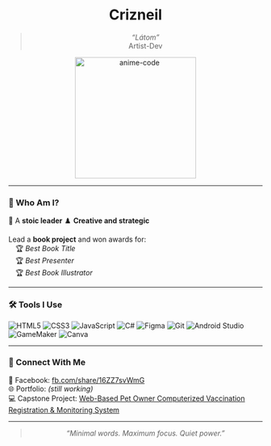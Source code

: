 <div align="center">

# Crizneil 

> *“Látom”*  
> Artist-Dev 

<img src="https://imgur.com/RAuG96V.gif" width="240px" alt="anime-code" />
</div>

---

### 📖 Who Am I?  
🧠 A **stoic leader** ♟️ **Creative and strategic** 

Lead a **book project** and won awards for:  
 🏆 *Best Book Title*  
 🏆 *Best Presenter*  
 🏆 *Best Book Illustrator*

---

### 🛠️ Tools I Use  
> 
![HTML5](https://img.shields.io/badge/HTML5-111111?style=flat&logo=html5&logoColor=E34F26)
![CSS3](https://img.shields.io/badge/CSS3-111111?style=flat&logo=css3&logoColor=1572B6)
![JavaScript](https://img.shields.io/badge/JavaScript-111111?style=flat&logo=javascript&logoColor=F7DF1E)
![C#](https://img.shields.io/badge/C%23-111111?style=flat&logo=c-sharp&logoColor=239120)
![Figma](https://img.shields.io/badge/Figma-111111?style=flat&logo=figma&logoColor=white)
![Git](https://img.shields.io/badge/Git-111111?style=flat&logo=git&logoColor=F05032)
![Android Studio](https://img.shields.io/badge/Android_Studio-111111?style=flat&logo=android-studio&logoColor=3DDC84)
![GameMaker](https://img.shields.io/badge/GameMaker-111111?style=flat&logo=yoYo%20games&logoColor=white)
![Canva](https://img.shields.io/badge/Canva-111111?style=flat&logo=canva&logoColor=00C4CC)

---

### 🤝 Connect With Me  
📘 Facebook: [fb.com/share/16ZZ7svWmG](https://www.facebook.com/share/16ZZ7svWmG/)   
🌐 Portfolio: *(still working)*  
💻 Capstone Project: [Web-Based Pet Owner Computerized Vaccination Registration & Monitoring System](https://ph.pawnec.com/)  

---

<div align="center">

> *“Minimal words. Maximum focus. Quiet power.”*  

</div>
